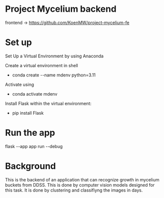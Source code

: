 # Project Mycelium backend
frontend -> https://github.com/KoenMW/project-mycelium-fe

# Set up

Set Up a Virtual Environment by using Anaconda

Create a virtual environment in shell
- conda create --name mdenv python=3.11

Activate using
- conda activate mdenv

Install Flask within the virtual environment:
- pip install Flask

# Run the app

flask --app app run --debug

# Background

This is the backend of an application that can recognize growth in mycelium buckets from DDSS. This is done by computer vision models designed for this task. It is done by clustering and classifiyng the images in days.
